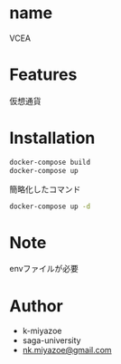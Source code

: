 # name
VCEA

# Features

仮想通貨 

# Installation
```bash
docker-compose build
docker-compose up
```

簡略化したコマンド
```bash
docker-compose up -d
```


# Note

envファイルが必要

# Author

* k-miyazoe
* saga-university
* nk.miyazoe@gmail.com
